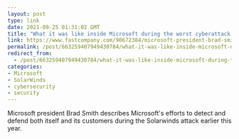 ```yaml
---
layout: post
type: link
date: 2021-09-25 01:31:02 GMT
title: "What it was like inside Microsoft during the worst cyberattack in history"
link: https://www.fastcompany.com/90672384/microsoft-president-brad-smith-solarwinds-exclusive
permalink: /post/663259407949430784/what-it-was-like-inside-microsoft-during-the-worst
redirect_from: 
  - /post/663259407949430784/what-it-was-like-inside-microsoft-during-the-worst
categories:
- Microsoft
- SolarWinds
- cybersecurity
- security
---
```

<p>Microsoft president Brad Smith describes Microsoft's efforts to detect and defend both itself and its customers during the Solarwinds attack earlier this year.</blockuqote>